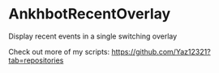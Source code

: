 # AnkhbotRecentOverlay
Display recent events in a single switching overlay


Check out more of my scripts: https://github.com/Yaz12321?tab=repositories
